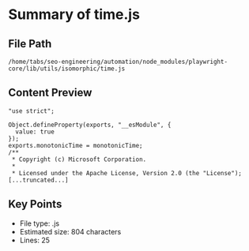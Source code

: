 # Summary of time.js
  
## File Path
`/home/tabs/seo-engineering/automation/node_modules/playwright-core/lib/utils/isomorphic/time.js`

## Content Preview
```
"use strict";

Object.defineProperty(exports, "__esModule", {
  value: true
});
exports.monotonicTime = monotonicTime;
/**
 * Copyright (c) Microsoft Corporation.
 *
 * Licensed under the Apache License, Version 2.0 (the "License");
[...truncated...]
```

## Key Points
- File type: .js
- Estimated size: 804 characters
- Lines: 25
